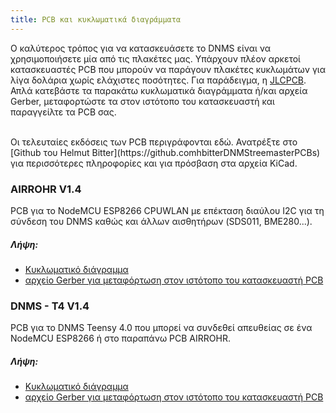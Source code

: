 ```yaml
---
title: PCB και κυκλωματικά διαγράμματα
---
```


Ο καλύτερος τρόπος για να κατασκευάσετε το DNMS είναι να χρησιμοποιήσετε μία από τις πλακέτες μας.
Υπάρχουν πλέον αρκετοί κατασκευαστές PCB που μπορούν να παράγουν πλακέτες κυκλωμάτων για λίγα δολάρια χωρίς ελάχιστες ποσότητες. Για παράδειγμα, η [JLCPCB](https://jlcpcb.com/).
Απλά κατεβάστε τα παρακάτω κυκλωματικά διαγράμματα ή/και αρχεία Gerber, μεταφορτώστε τα στον ιστότοπο του κατασκευαστή και παραγγείλτε τα PCB σας.

<br>
Οι τελευταίες εκδόσεις των PCB περιγράφονται εδώ. Ανατρέξτε στο [Github του Helmut Bitter](https://github.comhbitterDNMStreemasterPCBs) για περισσότερες πληροφορίες και για πρόσβαση στα αρχεία KiCad.

### AIRROHR V1.4
PCB για το NodeMCU ESP8266 CPUWLAN με επέκταση διαύλου I2C για τη σύνδεση του DNMS καθώς και άλλων αισθητήρων (SDS011, BME280...).


##### Λήψη:
* [Κυκλωματικό διάγραμμα](..docsdnmsairrohr-PCB-circuit-diagram.pdf)
* [αρχείο Gerber για μεταφόρτωση στον ιστότοπο του κατασκευαστή PCB](../docs/dnms/airrohr-PCB-circuit-diagram-gerber.zip)


### DNMS - T4 V1.4
PCB για το DNMS Teensy 4.0 που μπορεί να συνδεθεί απευθείας σε ένα NodeMCU ESP8266 ή στο παραπάνω PCB AIRROHR.


##### Λήψη:
* [Κυκλωματικό διάγραμμα](..docsdnmsdnms-noise-measuring-teensy-40-circuit-diagram.pdf)
* [αρχείο Gerber για μεταφόρτωση στον ιστότοπο του κατασκευαστή PCB](..docsdnmsdnms-noise-measuring-teensy-40-circuit-gerber.zip)

